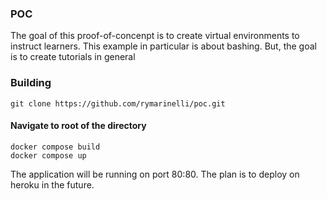 <h3>POC</h3>
The goal of this proof-of-concenpt is to create virtual environments to instruct learners. This example in particular is about bashing.
But, the goal is to create tutorials in general 

<h3> Building </h3> 

```{bash}
git clone https://github.com/rymarinelli/poc.git
```

<h4> Navigate to root of the directory</h4>

```{bash}
docker compose build
docker compose up
```

The application will be running on port 80:80. The plan is to deploy on heroku in the future.


